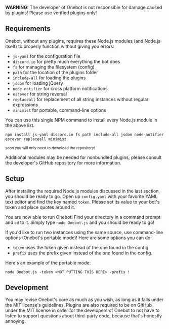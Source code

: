 **WARNING:** The developer of Onebot is not responsible for damage caused by plugins! Please use verified plugins only!

## Requirements

Onebot, without any plugins, requires these Node.js modules (and Node.js itself) to properly function without giving you errors:

* `js-yaml` for the configuration file
* `discord.io` for pretty much everything the bot does
* `fs` for managing the filesystem (config)
* `path` for the location of the plugins folder
* `include-all` for loading the plugins
* `jsdom` for loading jQuery
* `node-notifier` for cross platform notifications
* `esrever` for string reversal
* `replaceall` for replacement of all string instances without regular expressions
* `minimist` for portable, command-line options

You can use this single NPM command to install every Node.js module in the above list.

    npm install js-yaml discord.io fs path include-all jsdom node-notifier esrever replaceall minimist
    
<sup>soon you will only need to download the repository!</sup>

Additional modules may be needed for nonbundled plugins; please consult the developer's GitHub repository for more information.

## Setup

After installing the required Node.js modules discussed in the last section, you should be ready to go. Open up `config.yaml` with your favorite YAML text editor and find the key named `token`. Please set its value to your bot's token and place quotes around it.

You are now able to run Onebot! Find your directory in a command prompt and `cd` to it. Simply type `node Onebot.js` and you should be ready to go!

If you'd like to run two instances using the same source, use command-line options (Onebot's portable mode)! Here are some options you can do:

* `token` uses the token given instead of the one found in the config.
* `prefix` uses the prefix given instead of the one found in the config.

Here's an example of the portable mode:

    node Onebot.js -token <NOT PUTTING THIS HERE> -prefix !

## Development

You may revise Onebot's core as much as you wish, as long as it falls under the MIT license's guidelines. Plugins are also required to be on GitHub under the MIT license in order for the developers of Onebot to not have to listen to support questions about third-party code, because that's honestly annoying.
